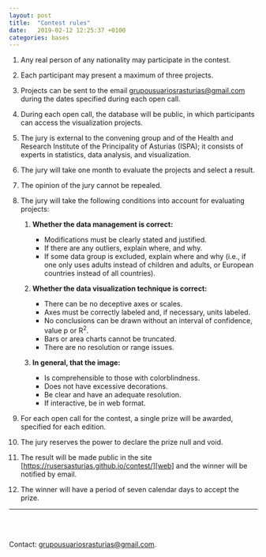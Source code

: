 ```yaml
---
layout: post
title:  "Contest rules"
date:   2019-02-12 12:25:37 +0100
categories: bases
---
```


1. Any real person of any nationality may participate in the contest.
2. Each participant may present a maximum of three projects.
3. Projects can be sent to the email grupousuariosrasturias@gmail.com during the dates specified during each open call.
4. During each open call, the database will be public, in which participants can access the visualization projects.
5. The jury is external to the convening group and of the Health and Research Institute of the Principality of Asturias (ISPA); it consists of experts in statistics, data analysis, and visualization.
6. The jury will take one month to evaluate the projects and select a result.
7. The opinion of the jury cannot be repealed.
8. The jury will take the following conditions into account for evaluating projects:

     1.	**Whether the data management is correct:**
         * Modifications must be clearly stated and justified.
         * If there are any outliers, explain where, and why.
         * If some data group is excluded, explain where and why (i.e., if one only uses adults instead of children and adults, or European countries instead of all countries).

     2.	**Whether the data visualization technique is correct:**
         * There can be no deceptive axes or scales.
         * Axes must be correctly labeled and, if necessary, units labeled.
         * No conclusions can be drawn without an interval of confidence, value p or R<sup>2</sup>.
         * Bars or area charts cannot be truncated.
         * There are no resolution or range issues.

     3.	**In general, that the image:**
         * Is comprehensible to those with colorblindness.
         * Does not have excessive decorations. 
         * Be clear and have an adequate resolution.
         * If interactive, be in web format.
9. For each open call for the contest, a single prize will be awarded, specified for each edition.
10. The jury reserves the power to declare the prize null and void.
11. The result will be made public in the site [https://rusersasturias.github.io/contest/][web] and the winner will be notified by email.
12. The winner will have a period of seven calendar days to accept the prize.

___
<br><br>

Contact: grupousuariosrasturias@gmail.com.


[GitHub]: https://github.com/RUsersAsturias
[web]: https://rusersasturias.github.io/contest/






